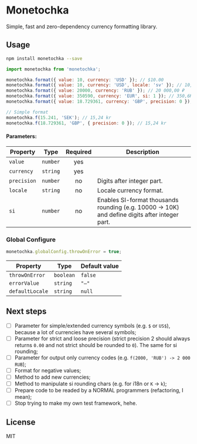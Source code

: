# Monetochka

Simple, fast and zero-dependency currency formatting library.

## Usage

```bash
npm install monetochka --save
```

```javascript
import monetochka from 'monetochka';

monetochka.format({ value: 10, currency: 'USD' }); // $10.00
monetochka.format({ value: 10, currency: 'USD', locale: 'sv' }); // 10,00 $
monetochka.format({ value: 20000, currency: 'RUB' }); // 20 000,00 ₽
monetochka.format({ value: 350590, currency: 'EUR', si: 1 }); // 350,6K € 
monetochka.format({ value: 18.729361, currency: 'GBP', precision: 0 }); // £19

// Simple format
monetochka.f(15.241, 'SEK'); // 15,24 kr
monetochka.f(18.729361, 'GBP', { precision: 0 }); // 15,24 kr
```

#### Parameters:

| Property    | Type   | Required | Description |
| ----------- | ------ | :------: | ----------- |
| `value`     | `number` | yes      |
| `currency`  | `string` | yes      |
| `precision` | `number` | no       | Digits after integer part.
| `locale`    | `string` | no       | Locale currency format.
| `si`        | `number` | no       | Enables SI-format thousands rounding (e.g. 10000 -> 10K) and define digits after integer part.

### Global Configure

```javascript
monetochka.globalConfig.throwOnError = true;
```

| Property      | Type    | Default value |
| ------------- | ------- | ------------- |
| `throwOnError`  | `boolean` | `false`         |
| `errorValue`    | `string`  | `"—"`           |
| `defaultLocale` | `string`  | `null`          |

## Next steps

- [ ] Parameter for simple/extended currency symbols (e.g. `$` or `US$`), because a lot of currencies have several symbols;
- [ ] Parameter for strict and loose precision (strict precision 2 should always returns `0.00` and not strict should be rounded to `0`). The same for si rounding;
- [ ] Parameter for output only currency codes (e.g. `f(2000, 'RUB') -> 2 000 RUB`);
- [ ] Format for negative values;
- [ ] Method to add new currencies;
- [ ] Method to manipulate si rounding chars (e.g. for i18n or `K` -> `k`);
- [ ] Prepare code to be readed by a NORMAL programmers (refactoring, I mean);
- [ ] Stop trying to make my own test framework, hehe.

## License

MIT
